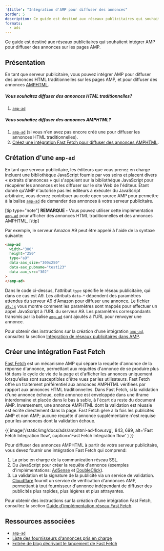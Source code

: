 ```yaml
---
'$title': "Intégration d'AMP pour diffuser des annonces"
$order: 5
description: Ce guide est destiné aux réseaux publicitaires qui souhaitent intégrer AMP pour diffuser des annonces sur les pages AMP.
formats:
  - ads
---
```


Ce guide est destiné aux réseaux publicitaires qui souhaitent intégrer AMP pour diffuser des annonces sur les pages AMP.

## Présentation

En tant que serveur publicitaire, vous pouvez intégrer AMP pour diffuser des annonces HTML traditionnelles sur les pages AMP, et pour diffuser des annonces [AMPHTML](../../../documentation/guides-and-tutorials/learn/intro-to-amphtml-ads.md).

##### Vous souhaitez diffuser des annonces HTML traditionnelles?

1. [`amp-ad`](../../../documentation/components/reference/amp-ad.md)

##### Vous souhaitez diffuser des annonces AMPHTML?

1. [`amp-ad`](../../../documentation/components/reference/amp-ad.md) (si vous n'en avez pas encore créé une pour diffuser les annonces HTML traditionnelles).
2. [Créez une intégration Fast Fetch pour diffuser des annonces AMPHTML](#creating-a-fast-fetch-integration).

## Crétation d'une `amp-ad` <a name="creating-an-amp-ad"></a>

En tant que serveur publicitaire, les éditeurs que vous prenez en charge incluent une bibliothèque JavaScript fournie par vos soins et placent divers « extraits d'annonces » qui s'appuient sur la bibliothèque JavaScript pour récupérer les annonces et les diffuser sur le site Web de l'éditeur. Étant donné qu'AMP n'autorise pas les éditeurs à exécuter du JavaScript arbitraire, vous devrez contribuer au code open source AMP pour permettre à la balise [`amp-ad`](../../../documentation/components/reference/amp-ad.md) de demander des annonces à votre serveur publicitaire.

[tip type="note"] **REMARQUE -** Vous pouvez utiliser cette implémentation [`amp-ad`](../../../documentation/components/reference/amp-ad.md) pour afficher des annonces HTML traditionnelles **et** des annonces AMPHTML. [/tip]

Par exemple, le serveur Amazon A9 peut être appelé à l'aide de la syntaxe suivante:

```html
<amp-ad
  width="300"
  height="250"
  type="a9"
  data-aax_size="300x250"
  data-aax_pubname="test123"
  data-aax_src="302"
>
</amp-ad>
```

Dans le code ci-dessus, l'attribut `type` spécifie le réseau publicitaire, qui dans ce cas est A9. Les attributs `data-*` dépendent des paramètres attendus du serveur A9 d'Amazon pour diffuser une annonce. Le fichier [`a9.js`](https://github.com/ampproject/amphtml/blob/main/ads/a9.js) vous montre comment les paramètres sont mappés pour effectuer un appel JavaScript à l'URL du serveur A9. Les paramètres correspondants transmis par la balise [`amp-ad`](../../../documentation/components/reference/amp-ad.md) sont ajoutés à l'URL pour renvoyer une annonce.

Pour obtenir des instructions sur la création d'une intégration [`amp-ad`](../../../documentation/components/reference/amp-ad.md), consultez la section [Intégration de réseaux publicitaires dans AMP](https://github.com/ampproject/amphtml/blob/main/ads/README.md).

## Créer une intégration Fast Fetch <a name="creating-a-fast-fetch-integration"></a>

[Fast Fetch](https://blog.amp.dev/2017/08/21/even-faster-loading-ads-in-amp/) est un mécanisme AMP qui sépare la requête d'annonce de la réponse d'annonce, permettant aux requêtes d'annonce de se produire plus tôt dans le cycle de vie de la page et d'afficher les annonces uniquement lorsqu'elles sont susceptibles d'être vues par les utilisateurs. Fast Fetch offre un traitement préférentiel aux annonces AMPHTML vérifiées par rapport aux annonces HTML traditionnelles. Dans Fast Fetch, si la validation d'une annonce échoue, cette annonce est enveloppée dans une iframe interdomaine et placée dans le bas à sable, à l'écart du reste du document AMP. Inversement, une annonce AMPHTML dont la validation est réussie est écrite directement dans la page. Fast Fetch gère à la fois les publicités AMP et non AMP; aucune requête d'annonce supplémentaire n'est requise pour les annonces dont la validation échoue.

{{ image('/static/img/docs/ads/amphtml-ad-flow.svg', 843, 699, alt='Fast Fetch Integration flow', caption='Fast Fetch Integration flow' ) }}

Pour diffuser des annonces AMPHTML à partir de votre serveur publicitaire, vous devez fournir une intégration Fast Fetch qui comprend:

1. La prise en charge de la communication réseau SSL.
2. Du JavaScript pour créer la requête d'annonce (exemples d'implémentations: [AdSense](https://github.com/ampproject/amphtml/tree/main/extensions/amp-ad-network-adsense-impl) et [DoubleClick](https://github.com/ampproject/amphtml/tree/main/extensions/amp-ad-network-doubleclick-impl)).
3. La validation et la signature de la publicité via un service de validation. [Cloudflare](https://blog.cloudflare.com/firebolt/) fournit un service de vérification d'annonces AMP, permettant à tout fournisseur d'annonce indépendant de diffuser des publicités plus rapides, plus légères et plus attrayantes.

Pour obtenir des instructions sur la création d'une intégration Fast Fetch, consultez la section [Guide d'implémentation réseau Fast Fetch](https://github.com/ampproject/amphtml/blob/main/ads/google/a4a/docs/Network-Impl-Guide.md).

## Ressources associées

- [`amp-ad`](../../../documentation/components/reference/amp-ad.md)
- [Liste des fournisseurs d'annonces pris en charge](../../../documentation/guides-and-tutorials/develop/monetization/ads_vendors.md)
- [Entrée de blog décrivant le lancement de Fast Fetch](https://blog.amp.dev/2017/08/21/even-faster-loading-ads-in-amp/)
